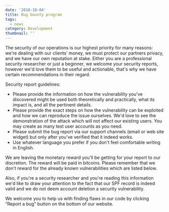 ```yaml
---
date: '2018-10-04'
title: Bug bounty program
tags:
  - news
category: Development
thumbnail: ''
---
```

The security of our operations is our highest priority for many reasons: we're dealing with our clients’ money, we must protect our partners privacy, and we have our own reputation at stake. Either you are a professional security researcher or just a beginner, we welcome your security reports, however we'd love them to be useful and actionable, that's why we have certain recommendations in their regard.

  Security report guidelines:

* Please provide the information on how the vulnerability you've discovered might be used both theoretically and practically, what its impact is, and all the pertinent details.
* Please provide the exact steps on how the vulnerability can be exploited and how we can reproduce the issue ourselves. We'd love to see the demonstration of the attack which will not affect our existing users. You may create as many test user accounts as you need.
* Please submit the bug report via our support channels (email or web site widget) but only after you've verified that it indeed works.
* Use whatever language you prefer if you don't feel comfortable writing in English.

We are leaving the monetary reward you'll be getting for your report to our discretion. The reward will be paid in bitcoins. Please remember that we don't reward for the already known vulnerabilities which are listed below.

Also, if you're a security researcher and you're reading this information we'd like to draw your attention to the fact that our SPF record is indeed valid and we do not deem account deletion a security vulnerability.

We welcome you to help us with finding flaws in our code by clicking “Report a bug” button on the bottom of our website.
